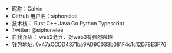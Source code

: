 - 昵称：Calvin
- GitHub 用户名：siphonelee  
- 技术栈：  Rust C++ Java Go Python Typescript
- Twitter:  @siphonelee 
- 自我介绍： web2老兵，对web3有强烈兴趣
- 钱包地址: 0x47aCCDD4371ba9AD9C033b081F4c1c12D78E3F76
